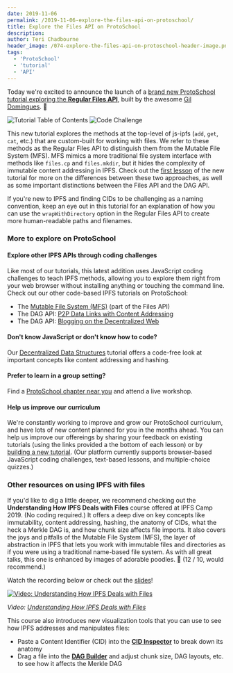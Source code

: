 ```yaml
---
date: 2019-11-06
permalink: /2019-11-06-explore-the-files-api-on-protoschool/
title: Explore the Files API on ProtoSchool
description:
author: Teri Chadbourne
header_image: /074-explore-the-files-api-on-protoschool-header-image.png
tags:
  - 'ProtoSchool'
  - 'tutorial'
  - 'API'
---
```


Today we're excited to announce the launch of a [brand new ProtoSchool tutorial exploring the **Regular Files API**](https://proto.school/#/regular-files-api), built by the awesome [Gil Domingues](https://github.com/dominguesgm). 🎉

![Tutorial Table of Contents](/074-explore-the-files-api-on-protoschool-toc_screenshot.png)
![Code Challenge](/074-explore-the-files-api-on-protoschool-challenge_screenshot.png)

This new tutorial explores the methods at the top-level of js-ipfs (`add`, `get`, `cat`, etc.) that are custom-built for working with files. We refer to these methods as the Regular Files API to distinguish them from the Mutable File System (MFS). MFS mimics a more traditional file system interface with methods like `files.cp` and `files.mkdir`, but it hides the complexity of immutable content addressing in IPFS. Check out the [first lesson](https://proto.school/#/regular-files-api/01) of the new tutorial for more on the differences between these two approaches, as well as some important distinctions between the Files API and the DAG API.

If you're new to IPFS and finding CIDs to be challenging as a naming convention, keep an eye out in this tutorial for an explanation of how you can use the `wrapWithDirectory` option in the Regular Files API to create more human-readable paths and filenames.

### More to explore on ProtoSchool

#### Explore other IPFS APIs through coding challenges

Like most of our tutorials, this latest addition uses JavaScript coding challenges to teach IPFS methods, allowing you to explore them right from your web browser without installing anything or touching the command line. Check out our other code-based IPFS tutorials on ProtoSchool:

- The [Mutable File System (MFS)](https://proto.school/#/mutable-file-system) (part of the Files API)
- The DAG API: [P2P Data Links with Content Addressing](https://proto.school/#/basics)
- The DAG API: [Blogging on the Decentralized Web](https://proto.school/#/blog)

#### Don't know JavaScript or don't know how to code?

Our [Decentralized Data Structures](https://proto.school/#/data-structures) tutorial offers a code-free look at important concepts like content addressing and hashing.

#### Prefer to learn in a group setting?

Find a [ProtoSchool chapter near you](https://proto.school/#/chapters) and attend a live workshop.

#### Help us improve our curriculum

We're constantly working to improve and grow our ProtoSchool curriculum, and have lots of new content planned for you in the months ahead. You can help us improve our offereings by sharing your feedback on existing tutorials (using the links provided a the bottom of each lesson) or by [building a new tutorial](https://proto.school/#/build). (Our platform currently supports browser-based JavaScript coding challenges, text-based lessons, and multiple-choice quizzes.)

### Other resources on using IPFS with files

If you'd like to dig a little deeper, we recommend checking out the **Understanding How IPFS Deals with Files** course offered at IPFS Camp 2019. (No coding required.) It offers a deep dive on key concepts like immutability, content addressing, hashing, the anatomy of CIDs, what the heck a Merkle DAG is, and how chunk size affects file imports. It also covers the joys and pitfalls of the Mutable File System (MFS), the layer of abstraction in IPFS that lets you work with immutable files and directories as if you were using a traditional name-based file system. As with all great talks, this one is enhanced by images of adorable poodles. 🐩 (12 / 10, would recommend.)

Watch the recording below or check out the [slides](https://github.com/ipfs/camp/blob/master/CORE_AND_ELECTIVE_COURSES/CORE_COURSE_A/IPFS_Camp_Core_Course_A_Slides.pdf)!

[![Video: Understanding How IPFS Deals with Files](/core-a-thumbnail.png)](https://youtu.be/Z5zNPwMDYGg)

_Video: [Understanding How IPFS Deals with Files](https://youtu.be/Z5zNPwMDYGg)_

This course also introduces new visualization tools that you can use to see how IPFS addresses and manipulates files:

- Paste a Content Identifier (CID) into the [**CID Inspector**](https://cid.ipfs.io/) to break down its anatomy
- Drag a file into the [**DAG Builder**](https://dag.ipfs.io/) and adjust chunk size, DAG layouts, etc. to see how it affects the Merkle DAG
